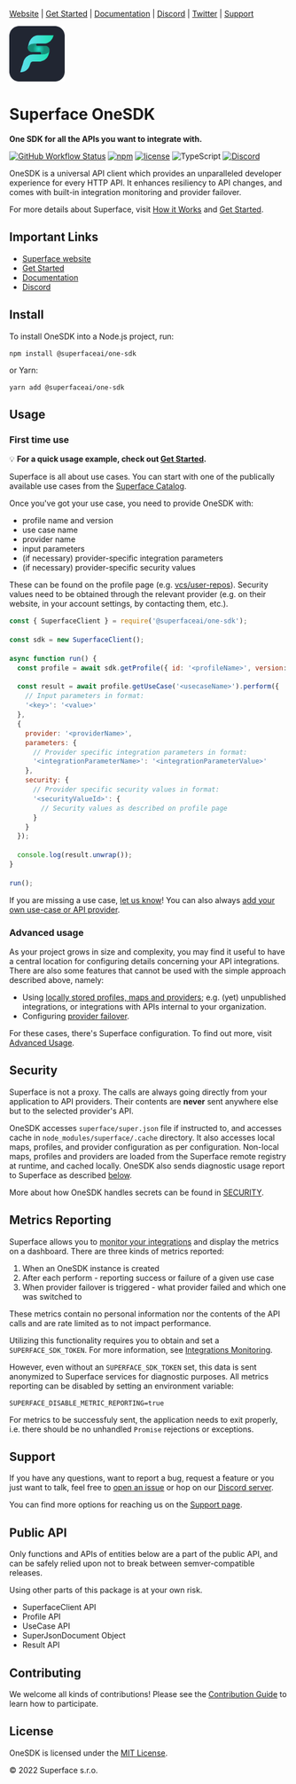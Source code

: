 [Website](https://superface.ai) | [Get Started](https://superface.ai/docs/getting-started) | [Documentation](https://superface.ai/docs) | [Discord](https://sfc.is/discord) | [Twitter](https://twitter.com/superfaceai) | [Support](https://superface.ai/support)

<img src="https://github.com/superfaceai/one-sdk-js/raw/main/docs/LogoGreen.png" alt="Superface" width="100" height="100">

# Superface OneSDK

**One SDK for all the APIs you want to integrate with.**

[![GitHub Workflow Status](https://img.shields.io/github/workflow/status/superfaceai/one-sdk-js/CI)](https://github.com/superfaceai/one-sdk-js/actions/workflows/main.yml)
[![npm](https://img.shields.io/npm/v/@superfaceai/one-sdk)](https://www.npmjs.com/package/@superfaceai/one-sdk)
[![license](https://img.shields.io/npm/l/@superfaceai/one-sdk)](LICENSE)
![TypeScript](https://img.shields.io/static/v1?message=TypeScript&&logoColor=ffffff&color=007acc&labelColor=5c5c5c&label=built%20with)
[![Discord](https://img.shields.io/discord/819563244418105354?logo=discord&logoColor=fff)](https://sfc.is/discord)

OneSDK is a universal API client which provides an unparalleled developer experience for every HTTP API. It enhances resiliency to API changes, and comes with built-in integration monitoring and provider failover.

For more details about Superface, visit [How it Works](https://superface.ai/how-it-works) and [Get Started](https://superface.ai/docs/getting-started).

## Important Links

- [Superface website](https://superface.ai)
- [Get Started](https://superface.ai/docs/getting-started)
- [Documentation](https://superface.ai/docs)
- [Discord](https://sfc.is/discord)

## Install

To install OneSDK into a Node.js project, run:

```shell
npm install @superfaceai/one-sdk
```

or Yarn:

```shell
yarn add @superfaceai/one-sdk
```

## Usage

### First time use

💡 **For a quick usage example, check out [Get Started](https://superface.ai/docs/getting-started).**

Superface is all about use cases. You can start with one of the publically available use cases from the [Superface Catalog](https://superface.ai/catalog).

Once you've got your use case, you need to provide OneSDK with:
* profile name and version
* use case name
* provider name
* input parameters
* (if necessary) provider-specific integration parameters
* (if necessary) provider-specific security values

These can be found on the profile page (e.g. [vcs/user-repos](https://superface.ai/vcs/user-repos)). Security values need to be obtained through the relevant provider (e.g. on their website, in your account settings, by contacting them, etc.).

```js
const { SuperfaceClient } = require('@superfaceai/one-sdk');

const sdk = new SuperfaceClient();

async function run() {
  const profile = await sdk.getProfile({ id: '<profileName>', version: '<profileVersion>'});

  const result = await profile.getUseCase('<usecaseName>').perform({
    // Input parameters in format:
    '<key>': '<value>'
  },
  {
    provider: '<providerName>',
    parameters: {
      // Provider specific integration parameters in format:
      '<integrationParameterName>': '<integrationParameterValue>'
    },
    security: {
      // Provider specific security values in format:
      '<securityValueId>': {
        // Security values as described on profile page
      }
    }
  });

  console.log(result.unwrap());
}

run();
```

If you are missing a use case, [let us know](#support)! You can also always [add your own use-case or API provider](https://superface.ai/docs/guides/how-to-create).

### Advanced usage
As your project grows in size and complexity, you may find it useful to have a central location for configuring details concerning your API integrations. There are also some features that cannot be used with the simple approach described above, namely:
  - Using [locally stored profiles, maps and providers](https://superface.ai/docs/advanced-usage#local); e.g. (yet) unpublished integrations, or integrations with APIs internal to your organization. 
  - Configuring [provider failover](https://superface.ai/docs/guides/using-multiple-providers#failover).

For these cases, there's Superface configuration. 
To find out more, visit [Advanced Usage](https://superface.ai/docs/advanced-usage).

## Security

Superface is not a proxy. The calls are always going directly from your application to API providers. Their contents are **never** sent anywhere else but to the selected provider's API.

OneSDK accesses `superface/super.json` file if instructed to, and accesses cache in `node_modules/superface/.cache` directory. It also accesses local maps, profiles, and provider configuration as per configuration. Non-local maps, profiles and providers are loaded from the Superface remote registry at runtime, and cached locally. OneSDK also sends diagnostic usage report to Superface as described [below](#metrics-reporting).

More about how OneSDK handles secrets can be found in [SECURITY](SECURITY.md).

## Metrics Reporting

Superface allows you to [monitor your integrations](https://superface.ai/docs/guides/integrations-monitoring) and display the metrics on a dashboard. There are three kinds of metrics reported:

1. When an OneSDK instance is created
2. After each perform - reporting success or failure of a given use case
3. When provider failover is triggered - what provider failed and which one was switched to

These metrics contain no personal information nor the contents of the API calls and are rate limited as to not impact performance.

Utilizing this functionality requires you to obtain and set a `SUPERFACE_SDK_TOKEN`. For more information, see [Integrations Monitoring](https://superface.ai/docs/guides/integrations-monitoring).

However, even without an `SUPERFACE_SDK_TOKEN` set, this data is sent anonymized to Superface services for diagnostic purposes. All metrics reporting can be disabled by setting an environment variable:

```shell
SUPERFACE_DISABLE_METRIC_REPORTING=true
```

For metrics to be successfuly sent, the application needs to exit properly, i.e. there should be no unhandled `Promise` rejections or exceptions.

## Support

If you have any questions, want to report a bug, request a feature or you just want to talk, feel free to [open an issue](https://github.com/superfaceai/one-sdk-js/issues/new/choose) or hop on our [Discord server](https://sfc.is/discord).

You can find more options for reaching us on the [Support page](https://superface.ai/support).

## Public API


Only functions and APIs of entities below are a part of the public API, and can be safely relied upon not to break between semver-compatible releases.

Using other parts of this package is at your own risk.

* SuperfaceClient API
* Profile API
* UseCase API
* SuperJsonDocument Object
* Result API

## Contributing

We welcome all kinds of contributions! Please see the [Contribution Guide](CONTRIBUTING.md) to learn how to participate.

## License

OneSDK is licensed under the [MIT License](LICENSE).

© 2022 Superface s.r.o.

<!-- TODO: allcontributors -->
